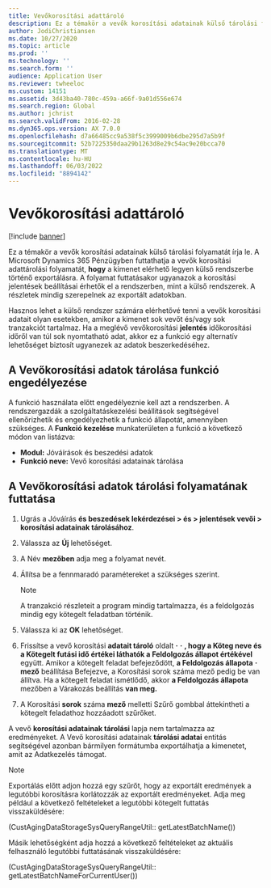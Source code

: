 ```yaml
---
title: Vevőkorosítási adattároló
description: Ez a témakör a vevők korosítási adatainak külső tárolási folyamatát írja le. A vevői korosítási adattárolási folyamat futtatásával elérhetővé teszi a kimenetet egy külső rendszerbe történő exportálásra.
author: JodiChristiansen
ms.date: 10/27/2020
ms.topic: article
ms.prod: ''
ms.technology: ''
ms.search.form: ''
audience: Application User
ms.reviewer: twheeloc
ms.custom: 14151
ms.assetid: 3d43ba40-780c-459a-a66f-9a01d556e674
ms.search.region: Global
ms.author: jchrist
ms.search.validFrom: 2016-02-28
ms.dyn365.ops.version: AX 7.0.0
ms.openlocfilehash: d7a66485cc9a538f5c3999009b6dbe295d7a5b9f
ms.sourcegitcommit: 52b7225350daa29b1263d8e29c54ac9e20bcca70
ms.translationtype: MT
ms.contentlocale: hu-HU
ms.lasthandoff: 06/03/2022
ms.locfileid: "8894142"
---
```

# <a name="customer-aging-data-storage"></a>Vevőkorosítási adattároló

[!include [banner](../includes/banner.md)]

Ez a témakör a vevők korosítási adatainak külső tárolási folyamatát írja le. A Microsoft Dynamics 365 Pénzügyben futtathatja a vevők korosítási adattárolási folyamatát, **hogy** a kimenet elérhető legyen külső rendszerbe történő exportálásra. A folyamat futtatásakor ugyanazok a korosítási jelentések beállításai érhetők el a rendszerben, mint a külső rendszerek. A részletek mindig szerepelnek az exportált adatokban.

Hasznos lehet a külső rendszer számára elérhetővé tenni a vevők korosítási adatait olyan esetekben, amikor a kimenet sok vevőt és/vagy sok tranzakciót tartalmaz. Ha a meglévő vevőkorosítási **jelentés** időkorosítási időről van túl sok nyomtatható adat, akkor ez a funkció egy alternatív lehetőséget biztosít ugyanezek az adatok beszerkedéséhez.

## <a name="enable-the-customer-aging-data-storage-feature"></a>A Vevőkorosítási adatok tárolása funkció engedélyezése

A funkció használata előtt engedélyeznie kell azt a rendszerben. A rendszergazdák a szolgáltatáskezelési beállítások segítségével ellenőrizhetik és engedélyezhetik a funkció állapotát, amennyiben szükséges. A **Funkció kezelése** munkaterületen a funkció a következő módon van listázva:

- **Modul:** Jóváírások és beszedési adatok
- **Funkció neve:** Vevő korosítási adatainak tárolása

## <a name="run-the-customer-aging-data-storage-process"></a>A Vevőkorosítási adatok tárolási folyamatának futtatása

1. Ugrás a Jóváírás **és beszedések lekérdezései \> és \> jelentések vevői \> korosítási adatainak tárolásához**.
2. Válassza az **Új** lehetőséget.
3. A Név **mezőben** adja meg a folyamat nevét.
4. Állítsa be a fennmaradó paramétereket a szükséges szerint.

    > [!NOTE]
    > A tranzakció részleteit a program mindig tartalmazza, és a feldolgozás mindig egy kötegelt feladatban történik.

5. Válassza ki az **OK** lehetőséget.
6. Frissítse a vevő korosítási **adatait tároló** oldalt **·** **·** **, hogy a Köteg neve és a Kötegelt futási idő értékei láthatók a Feldolgozás állapot értékével** együtt. Amikor a kötegelt feladat befejeződött, **a Feldolgozás állapota** **·** **mező** beállítása Befejezve, a Korosítási sorok száma mező pedig be van állítva. Ha a kötegelt feladat ismétlődő, akkor **a Feldolgozás állapota** mezőben a Várakozás beállítás **van meg.**
7. A Korosítási **sorok** száma **mező** melletti Szűrő gombbal áttekintheti a kötegelt feladathoz hozzáadott szűrőket.

A vevő **korosítási adatainak tárolási** lapja nem tartalmazza az eredményeket. A Vevő korosítási adatainak **tárolási adatai** entitás segítségével azonban bármilyen formátumba exportálhatja a kimenetet, amit az Adatkezelés támogat.

> [!NOTE]
> Exportálás előtt adjon hozzá egy szűrőt, hogy az exportált eredmények a legutóbbi korosításra korlátozzák az exportált eredményeket. Adja meg például a következő feltételeket a legutóbbi kötegelt futtatás visszaküldésére:
>
> (CustAgingDataStorageSysQueryRangeUtil:: getLatestBatchName())
>
> Másik lehetőségként adja hozzá a következő feltételeket az aktuális felhasználó legutóbbi futtatásának visszaküldésére:
>
> (CustAgingDataStorageSysQueryRangeUtil:: getLatestBatchNameForCurrentUser())
